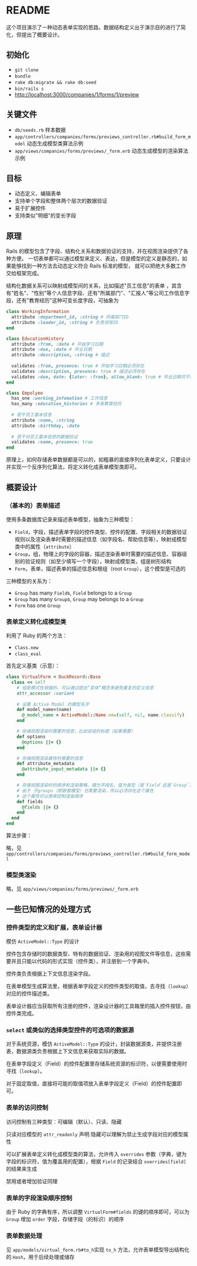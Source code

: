 # README

这个项目演示了一种动态表单实现的思路。数据结构定义出于演示目的进行了简化，但提出了概要设计。

##  初始化

- `git clone`
- `bundle`
- `rake db:migrate && rake db:seed`
- `bin/rails s`
- <http://localhost:3000/companies/1/forms/1/preview>

## 关键文件

- `db/seeds.rb` 样本数据
- `app/controllers/companies/forms/previews_controller.rb#build_form_model` 动态生成模型类算法示例
- `app/views/companies/forms/previews/_form.erb` 动态生成模型的渲染算法示例

## 目标

- 动态定义、编辑表单
- 支持单个字段和整体两个层次的数据验证
- 易于扩展控件
- 支持类似"明细"的变长字段

## 原理

Rails 的模型包含了字段、结构化关系和数据验证的支持，并在视图渲染提供了各种方便。
一切表单都可以通过模型来定义、表达，但是模型的定义是静态的，如果能够找到一种方法去动态定义符合 Rails 标准的模型，
就可以把绝大多数工作交给框架完成。

结构化数据关系可以映射成模型间的关系，比如描述"员工信息"的表单
，其含有"姓名"、"性别"等个人信息字段、还有"所属部门"、"汇报人"等公司工作信息字段，还有"教育经历"这种可变长度字段，可抽象为

```ruby
class WorkingInformation
  attribute :department_id, :string # 所属部门ID
  attribute :leader_id, :string # 负责领导ID
end

class EducationHistory
  attribute :from, :date # 开始学习日期
  attribute :due, :date # 毕业日期
  attribute :description, :string # 描述
  
  validates :from, presence: true # 开始学习日期必须存在
  validates :description, presence: true # 描述必须存在
  validates :due, date: {later: :from}, allow_blank: true # 毕业日期可不存在（在读），如果存在，要比"开始学习"的日期晚
end

class Empolyee
  has_one :working_infomation # 工作信息
  has_many :education_histories # 多条教育经历
  
  # 若干员工基本信息
  attribute :name, :string
  attribute :birthday, :date
  
  # 若干对员工基本信息的数据验证
  validates :name, presence: true
end
```

原理上，如何存储表单数据都是可以的，如粗暴的直接序列化表单定义，只要设计并实现一个反序列化算法，将定义转化成表单模型类即可。

## 概要设计

### （基本的）表单描述

使用多条数据库记录来描述表单模型，抽象为三种模型：

- `Field`，字段，描述表单字段的控件类型、控件的配置、字段相关的数据验证规则以及渲染表单时需要的描述信息（如字段名、帮助信息等），映射成模型类中的属性（`attribute`）
- `Group`，组，物理上的字段的容器，描述渲染表单时需要的描述信息、容器级别的验证规则（如至少填写一个字段），映射成模型类，组是树形结构
- `Form`，表单，描述表单的描述信息和根组（root `Group`），这个模型是可选的

三种模型的关系为：

- `Group` has many `Field`s, `Field` belongs to a `Group`
- `Group` has many `Group`s, `Group` may belongs to a `Group`
- `Form` has one `Group`

### 表单定义转化成模型类

利用了 Ruby 的两个方法：

- `Class.new`
- `class_eval`

首先定义基类（示意）：

```ruby
class VirtualForm < DuckRecord::Base
  class << self
    # 组是模式性很强的，可以通过提出“变体”概念来避免重复的定义信息
    attr_accessor :variant
    
    # 设置 Active Model 的模型名字
    def model_name=(name)
      @_model_name = ActiveModel::Name.new(self, nil, name.classify)
    end

    # 存储视图渲染时需要的信息，比如说组的标题（如果需要）
    def options
      @options ||= {}
    end

    # 存储视图渲染属性时需要的信息
    def attribute_metadata
      @attribute_input_metadata ||= {}
    end

    # 存储视图渲染时的顺序和渲染策略，键为字段名，值为类型（是`Field`还是`Group`）
    # 由于 子groups（即嵌套模型）也需要渲染，所以必须存在这个属性
    # 这个属性可以用来控制渲染顺序
    def fields
      @fields ||= {}
    end
  end
end
```

算法步骤：

略，见 `app/controllers/companies/forms/previews_controller.rb#build_form_model`

### 模型类渲染

略，见 `app/views/companies/forms/previews/_form.erb`

## 一些已知情况的处理方式

### 控件类型的定义和扩展，表单设计器

模仿 `ActiveModel::Type` 的设计

控件包含存储时的数据类型、特有的数据验证、渲染用的视图文件等信息，这些需要并且只能以代码的形式实现（控件类），并注册到一个字典中。

控件类负责根据上下文信息渲染字段。

在表单模型生成算法里，根据表单字段定义的控件类型的取值，去寻找（`lookup`）对应的控件描述类。

表单设计器应当获取所有注册的控件，渲染设计器的工具箱里的插入控件按钮，由控件类完成。

### `select` 或类似的选择类型控件的可选项的数据源

对于系统资源，模仿 `ActiveModel::Type` 的设计，封装数据源类，并提供注册表，数据源类负责根据上下文信息来获取实际的数据。

在表单字段定义（Field）的控件配置里存储系统资源的标识符，以便需要使用时寻找（`lookup`）。

对于固定取值，直接将可能的取值项放入表单字段定义（Field）的控件配置即可。

### 表单的访问控制

访问控制有三种类型：可编辑（默认）、只读、隐藏

只读对应模型的 `attr_readonly` 声明
隐藏可以理解为禁止生成字段对应的模型属性

可以扩展表单定义转化成模型类的算法，允许传入 `overrides` 参数（字典，键为字段的标识符，值为覆盖用的配置），根据 `Field` 的记录结合 `overrides[field]` 的结果来生成

禁用或者增加验证同理

### 表单的字段渲染顺序控制

由于 Ruby 的字典有序，所以调整 `VirtualForm#fields` 的键的顺序即可，可以为 `Group` 增加 `order` 字段，存储字段（的标识）的顺序

### 表单数据处理

见 `app/models/virtual_form.rb#to_h`实现 `to_h` 方法，允许表单模型导出结构化的 `Hash`，用于后续处理或储存


